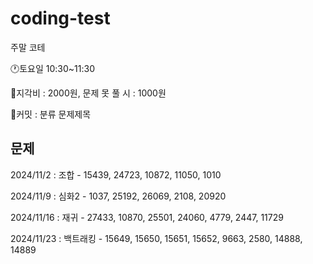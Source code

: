 # coding-test
주말 코테


🕐토요일 10:30~11:30

💸지각비 : 2000원, 문제 못 풀 시 : 1000원


📝커밋 : 분류 문제제목

## 문제
2024/11/2 : 조합 - 15439, 24723, 10872, 11050, 1010

2024/11/9 : 심화2 - 1037, 25192, 26069, 2108, 20920

2024/11/16 : 재귀 - 27433, 10870, 25501, 24060, 4779, 2447, 11729

2024/11/23 : 백트래킹 - 15649, 15650, 15651, 15652, 9663, 2580, 14888, 14889